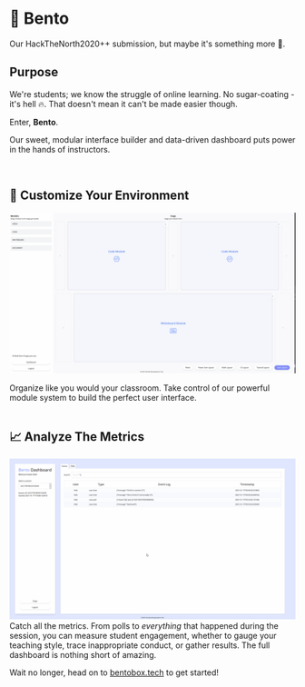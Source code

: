 # 🍱 Bento
Our HackTheNorth2020++ submission, but maybe it's something more 👀.

## Purpose
We're students; we know the struggle of online learning.
No sugar-coating - it's hell 🔥.
That doesn't mean it can't be made easier though.

Enter, **Bento**.

Our sweet, modular interface builder and data-driven dashboard puts power in the hands of instructors.

<br />

## 🔧 Customize Your Environment
![bento box building demo](assets/bento-build.gif)

Organize like you would your classroom.
Take control of our powerful module system to build the perfect user interface.
<br />
<br />
## 📈 Analyze The Metrics
![bento box dashboard demo](assets/bento-dash.gif)
Catch all the metrics.
From polls to *everything* that happened during the session, you can measure student engagement, whether to gauge your teaching style, trace inappropriate conduct, or gather results.
The full dashboard is nothing short of amazing.

Wait no longer, head on to [bentobox.tech](https://bentobox.tech) to get started!
